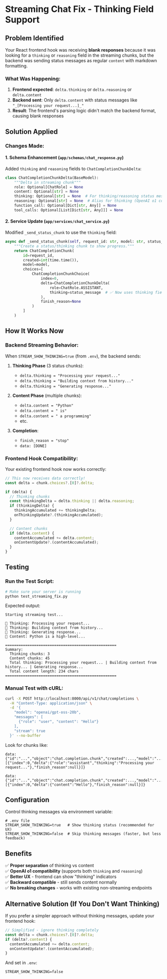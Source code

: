 # Streaming Chat Fix - Thinking Field Support

## Problem Identified

Your React frontend hook was receiving **blank responses** because it was looking for a `thinking` or `reasoning` field in the streaming chunks, but the backend was sending status messages as regular `content` with markdown formatting.

### What Was Happening:

1. **Frontend expected**: `delta.thinking` or `delta.reasoning` or `delta.content`
2. **Backend sent**: Only `delta.content` with status messages like `"_[Processing your request...]_"`
3. **Result**: The frontend's parsing logic didn't match the backend format, causing blank responses

## Solution Applied

### Changes Made:

#### 1. **Schema Enhancement** (`app/schemas/chat_response.py`)
Added `thinking` and `reasoning` fields to `ChatCompletionChunkDelta`:

```python
class ChatCompletionChunkDelta(BaseModel):
    """Delta in streaming chunk"""
    role: Optional[ChatRole] = None
    content: Optional[str] = None
    thinking: Optional[str] = None  # For thinking/reasoning status messages
    reasoning: Optional[str] = None  # Alias for thinking (OpenAI o1 compatibility)
    function_call: Optional[Dict[str, Any]] = None
    tool_calls: Optional[List[Dict[str, Any]]] = None
```

#### 2. **Service Update** (`app/services/chat_service.py`)
Modified `_send_status_chunk` to use the `thinking` field:

```python
async def _send_status_chunk(self, request_id: str, model: str, status_message: str):
    """Create a status/thinking chunk to show progress."""
    return ChatCompletionChunk(
        id=request_id,
        created=int(time.time()),
        model=model,
        choices=[
            ChatCompletionChunkChoice(
                index=0,
                delta=ChatCompletionChunkDelta(
                    role=ChatRole.ASSISTANT,
                    thinking=status_message  # ✅ Now uses thinking field
                ),
                finish_reason=None
            )
        ]
    )
```

## How It Works Now

### Backend Streaming Behavior:

When `STREAM_SHOW_THINKING=true` (from `.env`), the backend sends:

1. **Thinking Phase** (3 status chunks):
   - `delta.thinking = "Processing your request..."`
   - `delta.thinking = "Building context from history..."`
   - `delta.thinking = "Generating response..."`

2. **Content Phase** (multiple chunks):
   - `delta.content = "Python"` 
   - `delta.content = " is"`
   - `delta.content = " a programming"`
   - etc.

3. **Completion**:
   - `finish_reason = "stop"`
   - `data: [DONE]`

### Frontend Hook Compatibility:

Your existing frontend hook now works correctly:

```typescript
// This now receives data correctly!
const delta = chunk.choices?.[0]?.delta;

if (delta) {
  // Thinking chunks
  const thinkingDelta = delta.thinking || delta.reasoning;
  if (thinkingDelta) {
    thinkingAccumulated += thinkingDelta;
    onThinkingUpdate?.(thinkingAccumulated);
  }

  // Content chunks
  if (delta.content) {
    contentAccumulated += delta.content;
    onContentUpdate?.(contentAccumulated);
  }
}
```

## Testing

### Run the Test Script:

```bash
# Make sure your server is running
python test_streaming_fix.py
```

Expected output:
```
Starting streaming test...

🤔 Thinking: Processing your request...
🤔 Thinking: Building context from history...
🤔 Thinking: Generating response...
💬 Content: Python is a high-level...

==================================================
Summary:
  Thinking chunks: 3
  Content chunks: 45
  Total thinking: Processing your request... | Building context from history... | Generating response...
  Total content length: 234 chars
==================================================
```

### Manual Test with cURL:

```bash
curl -X POST http://localhost:8000/api/v1/chat/completions \
  -H "Content-Type: application/json" \
  -d '{
    "model": "openai/gpt-oss-20b",
    "messages": [
      {"role": "user", "content": "Hello"}
    ],
    "stream": true
  }' --no-buffer
```

Look for chunks like:
```
data: {"id":"...","object":"chat.completion.chunk","created":...,"model":"...","choices":[{"index":0,"delta":{"role":"assistant","thinking":"Processing your request..."},"finish_reason":null}]}

data: {"id":"...","object":"chat.completion.chunk","created":...,"model":"...","choices":[{"index":0,"delta":{"content":"Hello"},"finish_reason":null}]}
```

## Configuration

Control thinking messages via environment variable:

```env
# .env file
STREAM_SHOW_THINKING=true   # Show thinking status (recommended for UX)
STREAM_SHOW_THINKING=false  # Skip thinking messages (faster, but less feedback)
```

## Benefits

✅ **Proper separation** of thinking vs content  
✅ **OpenAI o1 compatibility** (supports both `thinking` and `reasoning`)  
✅ **Better UX** - frontend can show "thinking" indicators  
✅ **Backward compatible** - still sends content normally  
✅ **No breaking changes** - works with existing non-streaming endpoints  

## Alternative Solution (If You Don't Want Thinking)

If you prefer a simpler approach without thinking messages, update your frontend hook:

```typescript
// Simplified - ignore thinking completely
const delta = chunk.choices?.[0]?.delta;
if (delta?.content) {
  contentAccumulated += delta.content;
  onContentUpdate?.(contentAccumulated);
}
```

And set in `.env`:
```env
STREAM_SHOW_THINKING=false
```
